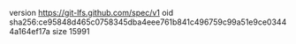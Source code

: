 version https://git-lfs.github.com/spec/v1
oid sha256:ce95848d465c0758345dba4eee761b841c496759c99a51e9ce03444a164ef17a
size 15991
